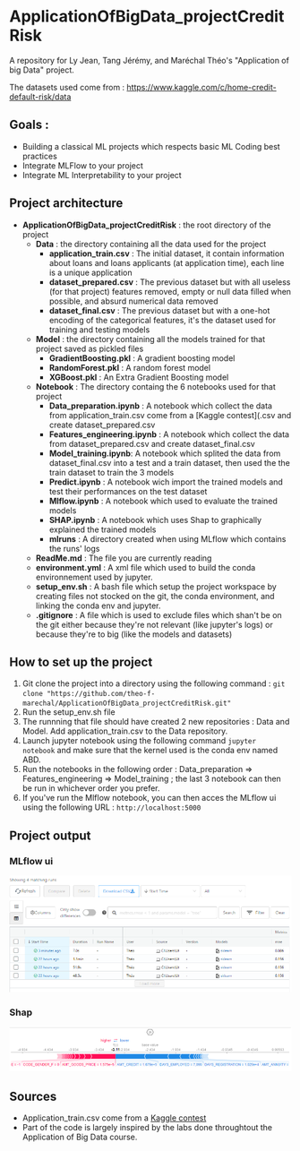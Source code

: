 # ApplicationOfBigData_projectCreditRisk
A repository for Ly Jean, Tang Jérémy, and Maréchal Théo's "Application of big Data" project.

The datasets used come from : https://www.kaggle.com/c/home-credit-default-risk/data

## Goals :
 * Building a classical ML projects which respects basic ML Coding best practices
 * Integrate MLFlow to your project
 * Integrate ML Interpretability to your project

## Project architecture

  * **ApplicationOfBigData_projectCreditRisk** : the root directory of the project
    * **Data** : the directory containing all the data used for the project
      * **application_train.csv** : The initial dataset, it contain information about loans and loans applicants (at application time), each line is a unique application 
      * **dataset_prepared.csv** : The previous dataset but with all useless (for that project) features removed, empty or null data filled when possible, and absurd numerical data removed 
      * **dataset_final.csv** : The previous dataset but with a one-hot encoding of the categorical features, it's the dataset used for training and testing models
    * **Model** : the directory containing all the models trained for that project saved as pickled files
      * **GradientBoosting.pkl** : A gradient boosting model
      * **RandomForest.pkl** : A random forest model 
      * **XGBoost.pkl** : An Extra Gradient Boosting model
    * **Notebook** : The directory containg the 6 notebooks used for that project 
      * **Data_preparation.ipynb** : A notebook which collect the data from application_train.csv come from a [Kaggle contest](.csv and create dataset_prepared.csv
      * **Features_engineering.ipynb** : A notebook which collect the data from dataset_prepared.csv and create dataset_final.csv
      * **Model_training.ipynb**: A notebook which splited the data from dataset_final.csv into a test and a train dataset, then used the the train dataset to train the 3 models 
      * **Predict.ipynb** : A notebook wich import the trained models and test their performances on the test dataset 
      * **Mlflow.ipynb** : A notebook which used to evaluate the trained models
      * **SHAP.ipynb** : A notebook which uses Shap to graphically explained the trained models
      * **mlruns** : A directory created when using MLflow which contains the runs' logs
    * **ReadMe.md** : The file you are currently reading
    * **environment.yml** : A xml file which used to build the conda environnement used by jupyter.
    * **setup_env.sh** : A bash file which setup the project workspace by creating files not stocked on the git, the conda environment, and linking the conda env and jupyter.
    * **.gitignore** : A file which is used to exclude files which shan't be on the git either because they're not relevant (like jupyter's logs) or because they're to big (like the models and datasets)

## How to set up the project

 1. Git clone the project into a directory using the following command : ```git clone "https://github.com/theo-f-marechal/ApplicationOfBigData_projectCreditRisk.git"```
 2. Run the setup_env.sh file
 3. The runnning that file should have created 2 new repositories : Data and Model. Add application_train.csv to the Data repository.
 4. Launch jupyter notebook using the following command ```jupyter notebook``` and make sure that the kernel used is the conda env named ABD.
 5. Run the notebooks in the following order : Data_preparation => Features_engineering => Model_training ; the last 3 notebook can then be run in whichever order you prefer.
 6. If you've run the Mlflow notebook, you can then acces the MLflow ui using the following URL : ```http://localhost:5000```

## Project output 

### MLflow ui
![MLflow ui](https://raw.githubusercontent.com/theo-f-marechal/ApplicationOfBigData_projectCreditRisk/main/Pictures/chrome_XOrm5i5MAY.png)

### Shap
![XGBoost Tree explainer](https://raw.githubusercontent.com/theo-f-marechal/ApplicationOfBigData_projectCreditRisk/main/Pictures/chrome_KVE3DxDIVm.png)

## Sources

 * Application_train.csv come from a [Kaggle contest](https://www.kaggle.com/c/home-credit-default-risk/data)
 * Part of the code is largely inspired by the labs done throughtout the Application of Big Data course.
